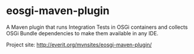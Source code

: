 eosgi-maven-plugin
==================

A Maven plugin that runs Integration Tests in OSGi containers and collects OSGi Bundle dependencies to make them available in any IDE.

Project site: http://everit.org/mvnsites/eosgi-maven-plugin/
